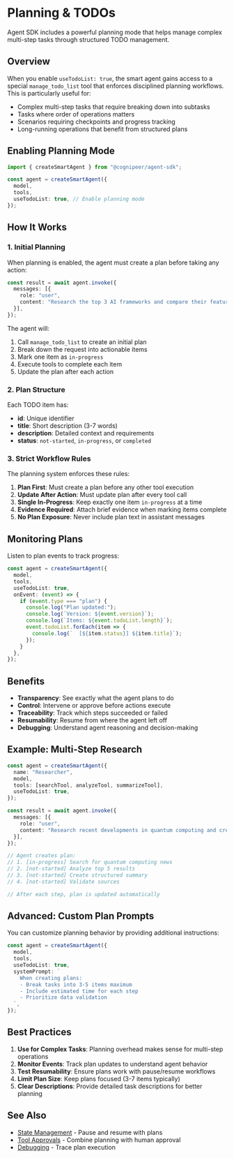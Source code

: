 # Planning & TODOs

Agent SDK includes a powerful planning mode that helps manage complex multi-step tasks through structured TODO management.

## Overview

When you enable `useTodoList: true`, the smart agent gains access to a special `manage_todo_list` tool that enforces disciplined planning workflows. This is particularly useful for:

- Complex multi-step tasks that require breaking down into subtasks
- Tasks where order of operations matters
- Scenarios requiring checkpoints and progress tracking
- Long-running operations that benefit from structured plans

## Enabling Planning Mode

```typescript
import { createSmartAgent } from "@cognipeer/agent-sdk";

const agent = createSmartAgent({
  model,
  tools,
  useTodoList: true, // Enable planning mode
});
```

## How It Works

### 1. Initial Planning

When planning is enabled, the agent must create a plan before taking any action:

```typescript
const result = await agent.invoke({
  messages: [{
    role: "user",
    content: "Research the top 3 AI frameworks and compare their features"
  }],
});
```

The agent will:
1. Call `manage_todo_list` to create an initial plan
2. Break down the request into actionable items
3. Mark one item as `in-progress`
4. Execute tools to complete each item
5. Update the plan after each action

### 2. Plan Structure

Each TODO item has:
- **id**: Unique identifier
- **title**: Short description (3-7 words)
- **description**: Detailed context and requirements
- **status**: `not-started`, `in-progress`, or `completed`

### 3. Strict Workflow Rules

The planning system enforces these rules:

1. **Plan First**: Must create a plan before any other tool execution
2. **Update After Action**: Must update plan after every tool call
3. **Single In-Progress**: Keep exactly one item `in-progress` at a time
4. **Evidence Required**: Attach brief evidence when marking items complete
5. **No Plan Exposure**: Never include plan text in assistant messages

## Monitoring Plans

Listen to plan events to track progress:

```typescript
const agent = createSmartAgent({
  model,
  tools,
  useTodoList: true,
  onEvent: (event) => {
    if (event.type === "plan") {
      console.log("Plan updated:");
      console.log(`Version: ${event.version}`);
      console.log(`Items: ${event.todoList.length}`);
      event.todoList.forEach(item => {
        console.log(`  [${item.status}] ${item.title}`);
      });
    }
  },
});
```

## Benefits

- **Transparency**: See exactly what the agent plans to do
- **Control**: Intervene or approve before actions execute
- **Traceability**: Track which steps succeeded or failed
- **Resumability**: Resume from where the agent left off
- **Debugging**: Understand agent reasoning and decision-making

## Example: Multi-Step Research

```typescript
const agent = createSmartAgent({
  name: "Researcher",
  model,
  tools: [searchTool, analyzeTool, summarizeTool],
  useTodoList: true,
});

const result = await agent.invoke({
  messages: [{
    role: "user",
    content: "Research recent developments in quantum computing and create a summary"
  }],
});

// Agent creates plan:
// 1. [in-progress] Search for quantum computing news
// 2. [not-started] Analyze top 5 results
// 3. [not-started] Create structured summary
// 4. [not-started] Validate sources

// After each step, plan is updated automatically
```

## Advanced: Custom Plan Prompts

You can customize planning behavior by providing additional instructions:

```typescript
const agent = createSmartAgent({
  model,
  tools,
  useTodoList: true,
  systemPrompt: `
    When creating plans:
    - Break tasks into 3-5 items maximum
    - Include estimated time for each step
    - Prioritize data validation
  `,
});
```

## Best Practices

1. **Use for Complex Tasks**: Planning overhead makes sense for multi-step operations
2. **Monitor Events**: Track plan updates to understand agent behavior
3. **Test Resumability**: Ensure plans work with pause/resume workflows
4. **Limit Plan Size**: Keep plans focused (3-7 items typically)
5. **Clear Descriptions**: Provide detailed task descriptions for better planning

## See Also

- [State Management](/guide/state-management) - Pause and resume with plans
- [Tool Approvals](/guide/tool-approvals) - Combine planning with human approval
- [Debugging](/guide/debugging) - Trace plan execution
